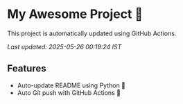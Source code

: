 # My Awesome Project 🚀

This project is automatically updated using GitHub Actions.

_Last updated: 2025-05-26 00:19:24 IST_

## Features
- Auto-update README using Python 🐍
- Auto Git push with GitHub Actions 🤖
